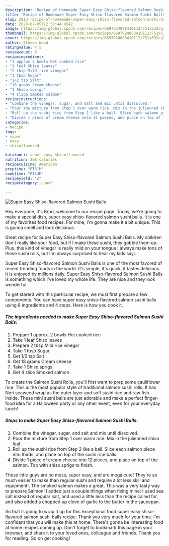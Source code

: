```yaml
---
description: "Recipe of Homemade Super Easy Shiso-flavored Salmon Sushi Balls"
title: "Recipe of Homemade Super Easy Shiso-flavored Salmon Sushi Balls"
slug: 2913-recipe-of-homemade-super-easy-shiso-flavored-salmon-sushi-balls
date: 2020-07-05T12:30:44.954Z
image: https://img-global.cpcdn.com/recipes/6697624888410112/751x532cq70/super-easy-shiso-flavored-salmon-sushi-balls-recipe-main-photo.jpg
thumbnail: https://img-global.cpcdn.com/recipes/6697624888410112/751x532cq70/super-easy-shiso-flavored-salmon-sushi-balls-recipe-main-photo.jpg
cover: https://img-global.cpcdn.com/recipes/6697624888410112/751x532cq70/super-easy-shiso-flavored-salmon-sushi-balls-recipe-main-photo.jpg
author: Steven Wood
ratingvalue: 4.5
reviewcount: 8
recipeingredient:
- "1 approx 2 bowls Hot cooked rice"
- "1 leaf Shiso leaves"
- "2 tbsp Mild rice vinegar"
- "1 tbsp Sugar"
- "1/2 tsp Salt"
- "18 grams Cream cheese"
- "1 Shiso sprigs"
- "4 slice Smoked salmon"
recipeinstructions:
- "Combine the vinegar, sugar, and salt and mix until dissolved."
- "Pour the mixture from Step 1 over warm rice. Mix in the julienned shiso leaf."
- "Roll up the sushi rice from Step 2 like a ball. Slice each salmon piece into thirds, and place on top of the sushi rice balls."
- "Divide 1 piece of cream cheese into 12 pieces, and place on top of the salmon. Top with shiso sprigs to finish."
categories:
- Recipe
tags:
- super
- easy
- shisoflavored

katakunci: super easy shisoflavored 
nutrition: 288 calories
recipecuisine: American
preptime: "PT31M"
cooktime: "PT44M"
recipeyield: "2"
recipecategory: Lunch

---
```



![Super Easy Shiso-flavored Salmon Sushi Balls](https://img-global.cpcdn.com/recipes/6697624888410112/751x532cq70/super-easy-shiso-flavored-salmon-sushi-balls-recipe-main-photo.jpg)

Hey everyone, it's Brad, welcome to our recipe page. Today, we're going to make a special dish, super easy shiso-flavored salmon sushi balls. It is one of my favorites food recipes. For mine, I'm gonna make it a bit unique. This is gonna smell and look delicious.

Great recipe for Super Easy Shiso-flavored Salmon Sushi Balls. My children don&#39;t really like sour food, but if I make these sushi, they gobble them up. Plus, this kind of vinegar is really mild on your tongue I always make tons of these sushi rolls, but I&#39;m always surprised to hear my kids say:.

Super Easy Shiso-flavored Salmon Sushi Balls is one of the most favored of recent trending foods in the world. It's simple, it's quick, it tastes delicious. It is enjoyed by millions daily. Super Easy Shiso-flavored Salmon Sushi Balls is something which I've loved my whole life. They are nice and they look wonderful.


To get started with this particular recipe, we must first prepare a few components. You can have super easy shiso-flavored salmon sushi balls using 8 ingredients and 4 steps. Here is how you cook it.

<!--inarticleads1-->

##### The ingredients needed to make Super Easy Shiso-flavored Salmon Sushi Balls:

1. Prepare 1 approx. 2 bowls Hot cooked rice
1. Take 1 leaf Shiso leaves
1. Prepare 2 tbsp Mild rice vinegar
1. Take 1 tbsp Sugar
1. Get 1/2 tsp Salt
1. Get 18 grams Cream cheese
1. Take 1 Shiso sprigs
1. Get 4 slice Smoked salmon


To create the Salmon Sushi Rolls, you&#39;ll first want to prep some cauliflower rice. This is the most popular style of traditional salmon sushi rolls. It has Nori seaweed wrap as the outer layer and soft sushi rice and raw fish inside. These mini sushi balls are just adorable and make a perfect finger-food idea for a Halloween party or any other event, even for your everyday lunch! 

<!--inarticleads2-->

##### Steps to make Super Easy Shiso-flavored Salmon Sushi Balls:

1. Combine the vinegar, sugar, and salt and mix until dissolved.
1. Pour the mixture from Step 1 over warm rice. Mix in the julienned shiso leaf.
1. Roll up the sushi rice from Step 2 like a ball. Slice each salmon piece into thirds, and place on top of the sushi rice balls.
1. Divide 1 piece of cream cheese into 12 pieces, and place on top of the salmon. Top with shiso sprigs to finish.


These little guys are no mess, super easy, and are mega cute! They&#39;re so much easier to make than regular sushi and require a lot less skill and equipment!. The smoked salmon makes a great. This was a very tasty way to prepare Salmon! I added just a couple things when fixing mine: I used sea salt instead of regular salt, and used a little less than the recipe called for, and also added a chopped up clove of garlic to the butter in the saucepan. 

So that is going to wrap it up for this exceptional food super easy shiso-flavored salmon sushi balls recipe. Thank you very much for your time. I'm confident that you will make this at home. There's gonna be interesting food at home recipes coming up. Don't forget to bookmark this page in your browser, and share it to your loved ones, colleague and friends. Thank you for reading. Go on get cooking!
